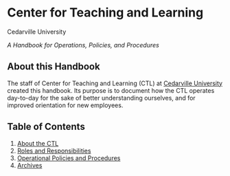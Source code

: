 Center for Teaching and Learning
================================

Cedarville University

*A Handbook for Operations, Policies, and Procedures*

About this Handbook
-------------------

The staff of Center for Teaching and Learning (CTL) at [Cedarville University](http://cedarville.edu) created this handbook.
Its purpose is to document how the CTL operates day-to-day for the sake of better understanding ourselves, and for improved orientation for new employees.

Table of Contents
-----------------
1. [About the CTL](about.md)
2. [Roles and Responsibilities](roles-resp.md)
3. [Operational Policies and Procedures](operations.md)
4. [Archives](archives.md)
